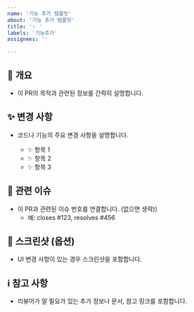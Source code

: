 ```yaml
---
name: '기능 추가 템플릿'
about: '기능 추가 템플릿'
title: '✨ '
labels: '기능추가'
assignees: ''

---
```


## 📝 개요

- 이 PR의 목적과 관련된 정보를 간략히 설명합니다.

## ✨ 변경 사항

- 코드나 기능의 주요 변경 사항을 설명합니다.

    - ✨ 항목 1
    - ✨ 항목 2
    - ✨ 항목 3

## 🔗 관련 이슈

- 이 PR과 관련된 이슈 번호를 연결합니다. (없으면 생략))
    - 예: closes #123, resolves #456

## 📸 스크린샷 (옵션)

- UI 변경 사항이 있는 경우 스크린샷을 포함합니다.

## ℹ️ 참고 사항

- 리뷰어가 알 필요가 있는 추가 정보나 문서, 참고 링크를 포함합니다.
